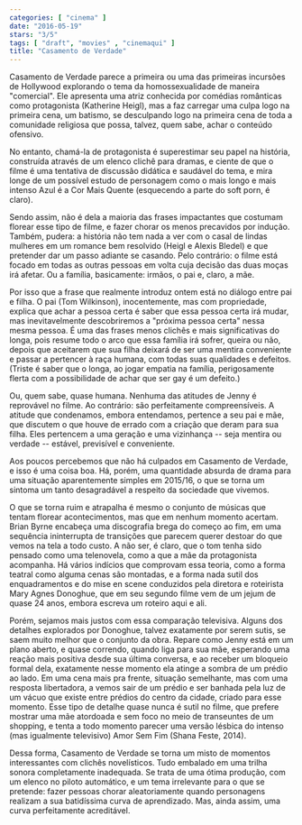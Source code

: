 ```yaml
---
categories: [ "cinema" ]
date: "2016-05-19"
stars: "3/5"
tags: [ "draft", "movies" , "cinemaqui" ]
title: "Casamento de Verdade"
---
```

Casamento de Verdade parece a primeira ou uma das primeiras incursões de Hollywood explorando o tema da homossexualidade de maneira "comercial". Ele apresenta uma atriz conhecida por comédias românticas como protagonista (Katherine Heigl), mas a faz carregar uma culpa logo na primeira cena, um batismo, se desculpando logo na primeira cena de toda a comunidade religiosa que possa, talvez, quem sabe, achar o conteúdo ofensivo.

No entanto, chamá-la de protagonista é superestimar seu papel na história, construída através de um elenco clichê para dramas, e ciente de que o filme é uma tentativa de discussão didática e saudável do tema, e mira longe de um possível estudo de personagem como o mais longo e mais intenso Azul é a Cor Mais Quente (esquecendo a parte do soft porn, é claro).

Sendo assim, não é dela a maioria das frases impactantes que costumam florear esse tipo de filme, e fazer chorar os menos precavidos por indução. Também, pudera: a história não tem nada a ver com o casal de lindas mulheres em um romance bem resolvido (Heigl e Alexis Bledel) e que pretender dar um passo adiante se casando. Pelo contrário: o filme está focado em todas as outras pessoas em volta cuja decisão das duas moças irá afetar. Ou a família, basicamente: irmãos, o pai e, claro, a mãe.

Por isso que a frase que realmente introduz ontem está no diálogo entre pai e filha. O pai (Tom Wilkinson), inocentemente, mas com propriedade, explica que achar a pessoa certa é saber que essa pessoa certa irá mudar, mas inevitavelmente descobriremos a "próxima pessoa certa" nessa mesma pessoa. É uma das frases menos clichês e mais significativas do longa, pois resume todo o arco que essa família irá sofrer, queira ou não, depois que aceitarem que sua filha deixará de ser uma mentira conveniente e passar a pertencer à raça humana, com todas suas qualidades e defeitos. (Triste é saber que o longa, ao jogar empatia na família, perigosamente flerta com a possibilidade de achar que ser gay é um defeito.)

Ou, quem sabe, quase humana. Nenhuma das atitudes de Jenny é reprovável no filme. Ao contrário: são perfeitamente compreensíveis. A atitude que condenamos, embora entendamos, pertence a seu pai e mãe, que discutem o que houve de errado com a criação que deram para sua filha. Eles pertencem a uma geração e uma vizinhança -- seja mentira ou verdade -- estável, previsível e conveniente.

Aos poucos percebemos que não há culpados em Casamento de Verdade, e isso é uma coisa boa. Há, porém, uma quantidade absurda de drama para uma situação aparentemente simples em 2015/16, o que se torna um sintoma um tanto desagradável a respeito da sociedade que vivemos.

O que se torna ruim e atrapalha é mesmo o conjunto de músicas que tentam florear acontecimentos, mas que em nenhum momento acertam. Brian Byrne encabeça uma discografia brega do começo ao fim, em uma sequência ininterrupta de transições que parecem querer destoar do que vemos na tela a todo custo. A não ser, é claro, que o tom tenha sido pensado como uma telenovela, como a que a mãe da protagonista acompanha. Há vários indícios que comprovam essa teoria, como a forma teatral como alguma cenas são montadas, e a forma nada sutil dos enquadramentos e do mise en scene conduzidos pela diretora e roteirista Mary Agnes Donoghue, que em seu segundo filme vem de um jejum de quase 24 anos, embora escreva um roteiro aqui e ali.

Porém, sejamos mais justos com essa comparação televisiva. Alguns dos detalhes explorados por Donoghue, talvez exatamente por serem sutis, se saem muito melhor que o conjunto da obra. Repare como Jenny está em um plano aberto, e quase correndo, quando liga para sua mãe, esperando uma reação mais positiva desde sua última conversa, e ao receber um bloqueio formal dela, exatamente nesse momento ela atinge a sombra de um prédio ao lado. Em uma cena mais pra frente, situação semelhante, mas com uma resposta libertadora, a vemos sair de um prédio e ser banhada pela luz de um vácuo que existe entre prédios do centro da cidade, criado para esse momento. Esse tipo de detalhe quase nunca é sutil no filme, que prefere mostrar uma mãe atordoada e sem foco no meio de transeuntes de um shopping, e tenta a todo momento parecer uma versão lésbica do intenso (mas igualmente televisivo) Amor Sem Fim (Shana Feste, 2014).

Dessa forma, Casamento de Verdade se torna um misto de momentos interessantes com clichês novelísticos. Tudo embalado em uma trilha sonora completamente inadequada. Se trata de uma ótima produção, com um elenco no piloto automático, e um tema irrelevante para o que se pretende: fazer pessoas chorar aleatoriamente quando personagens realizam a sua batidíssima curva de aprendizado. Mas, ainda assim, uma curva perfeitamente acreditável.
